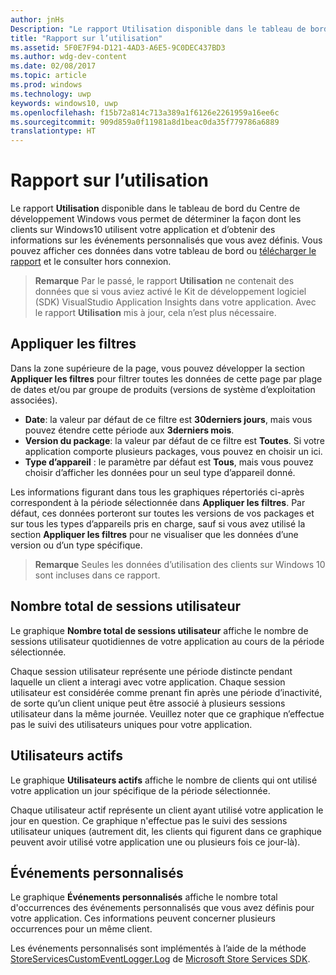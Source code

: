 ```yaml
---
author: jnHs
Description: "Le rapport Utilisation disponible dans le tableau de bord du Centre de développement Windows vous permet de déterminer la façon dont les clients utilisent votre application."
title: "Rapport sur l’utilisation"
ms.assetid: 5F0E7F94-D121-4AD3-A6E5-9C0DEC437BD3
ms.author: wdg-dev-content
ms.date: 02/08/2017
ms.topic: article
ms.prod: windows
ms.technology: uwp
keywords: windows10, uwp
ms.openlocfilehash: f15b72a814c713a389a1f6126e2261959a16ee6c
ms.sourcegitcommit: 909d859a0f11981a8d1beac0da35f779786a6889
translationtype: HT
---
```

# <a name="usage-report"></a>Rapport sur l’utilisation


Le rapport **Utilisation** disponible dans le tableau de bord du Centre de développement Windows vous permet de déterminer la façon dont les clients sur Windows10 utilisent votre application et d’obtenir des informations sur les événements personnalisés que vous avez définis. Vous pouvez afficher ces données dans votre tableau de bord ou [télécharger le rapport](download-analytic-reports.md) et le consulter hors connexion.

> **Remarque**  Par le passé, le rapport **Utilisation** ne contenait des données que si vous aviez activé le Kit de développement logiciel (SDK) VisualStudio Application Insights dans votre application. Avec le rapport **Utilisation** mis à jour, cela n’est plus nécessaire.

## <a name="apply-filters"></a>Appliquer les filtres


Dans la zone supérieure de la page, vous pouvez développer la section **Appliquer les filtres** pour filtrer toutes les données de cette page par plage de dates et/ou par groupe de produits (versions de système d’exploitation associées).

-   **Date**: la valeur par défaut de ce filtre est **30derniers jours**, mais vous pouvez étendre cette période aux **3derniers mois**.
-   **Version du package**: la valeur par défaut de ce filtre est **Toutes**. Si votre application comporte plusieurs packages, vous pouvez en choisir un ici.
-   **Type d’appareil** : le paramètre par défaut est **Tous**, mais vous pouvez choisir d’afficher les données pour un seul type d’appareil donné.

Les informations figurant dans tous les graphiques répertoriés ci-après correspondent à la période sélectionnée dans **Appliquer les filtres**. Par défaut, ces données porteront sur toutes les versions de vos packages et sur tous les types d’appareils pris en charge, sauf si vous avez utilisé la section **Appliquer les filtres** pour ne visualiser que les données d’une version ou d’un type spécifique.

> **Remarque** Seules les données d’utilisation des clients sur Windows 10 sont incluses dans ce rapport.

## <a name="total-user-sessions"></a>Nombre total de sessions utilisateur

Le graphique **Nombre total de sessions utilisateur** affiche le nombre de sessions utilisateur quotidiennes de votre application au cours de la période sélectionnée.

Chaque session utilisateur représente une période distincte pendant laquelle un client a interagi avec votre application. Chaque session utilisateur est considérée comme prenant fin après une période d’inactivité, de sorte qu’un client unique peut être associé à plusieurs sessions utilisateur dans la même journée. Veuillez noter que ce graphique n’effectue pas le suivi des utilisateurs uniques pour votre application.

## <a name="active-users"></a>Utilisateurs actifs

Le graphique **Utilisateurs actifs** affiche le nombre de clients qui ont utilisé votre application un jour spécifique de la période sélectionnée.

Chaque utilisateur actif représente un client ayant utilisé votre application le jour en question. Ce graphique n'effectue pas le suivi des sessions utilisateur uniques (autrement dit, les clients qui figurent dans ce graphique peuvent avoir utilisé votre application une ou plusieurs fois ce jour-là).

## <a name="custom-events"></a>Événements personnalisés

Le graphique **Événements personnalisés** affiche le nombre total d'occurrences des événements personnalisés que vous avez définis pour votre application. Ces informations peuvent concerner plusieurs occurrences pour un même client.

Les événements personnalisés sont implémentés à l’aide de la méthode [StoreServicesCustomEventLogger.Log](https://msdn.microsoft.com/library/windows/apps/microsoft.services.store.engagement.storeservicescustomeventlogger.log.aspx) de [Microsoft Store Services SDK](../monetize/microsoft-store-services-sdk.md).



 
